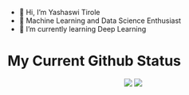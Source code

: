 - 👋 Hi, I’m Yashaswi Tirole
- 👀 Machine Learning and Data Science Enthusiast
- 🌱 I’m currently learning Deep Learning

# My Current Github Status

<p align="center">
    <img src="https://github-readme-stats.vercel.app/api?username=MrMischievousX&title_color=8957e5&text_color=c9d1d9&icon_color=3fb950&bg_color=0d1117&hide_border=true&hide_title=true&show_icons=true&include_all_commits=true&count_private=true">
    <img src="https://github-readme-stats.vercel.app/api/top-langs/?username=MrMischievousX&title_color=f0883e&text_color=c9d1d9&bg_color=0d1117&hide_border=true&hide=html&layout=compact&langs_count=7">
</p>
